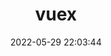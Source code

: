 ---
pageComponent:
	name: Catalogue
	data:
		key:01.前端\02.Vue\05.vuex
		description:vuex
date : 2022-05-29 22:03:44
title: vuex
permalink: /vuex/
---